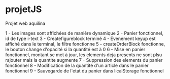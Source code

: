 # projetJS
Projet web aquilina

1 - Les images sont affichées de manière dynamique
2 - Panier fonctionnel, id de type i-text
3 - Createfigureblock terminé
4 - Evenement keyup est affiché dans le terminal, le filtre fonctionne
5 - createOrderBlock fonctionne, le bouton change d'opacité si la quantité est à 0
6 - Mise en panier fonctionnel, montant se met à jour, les elements deja presents ne sont plsu rajouter mais la quantite augmente
7 - Suppression des elements du panier fonctionnel
8 - Modification de la quantité d'un article dans le panier fonctionnel
9 - Sauvegarde de l'etat du panier dans licalStorage fonctionnel